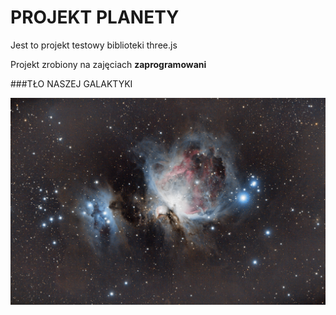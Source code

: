 # PROJEKT PLANETY
Jest to projekt testowy biblioteki three.js

Projekt zrobiony na zajęciach **zaprogramowani**

###TŁO NASZEJ GALAKTYKI

![nasza galaktyka](https://github.com/zaprogramowaniFO/planets/blob/main/nebula.png)